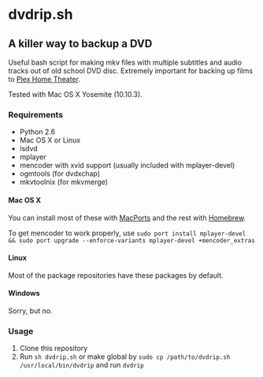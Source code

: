 # dvdrip.sh
## A killer way to backup a DVD

Useful bash script for making mkv files with multiple subtitles and audio tracks out of old school DVD disc. Extremely important for backing up films to [Plex Home Theater](http://www.plex.tv).

Tested with Mac OS X Yosemite (10.10.3).

### Requirements

- Python 2.6
- Mac OS X or Linux
- lsdvd
- mplayer
- mencoder with xvid support (usually included with mplayer-devel)
- ogmtools (for dvdxchap)
- mkvtoolnix (for mkvmerge)

#### Mac OS X

You can install most of these with [MacPorts](http://www.macports.org) and the rest with [Homebrew](http://brew.sh).

To get mencoder to work properly, use `sudo port install mplayer-devel && sudo port upgrade --enforce-variants mplayer-devel +mencoder_extras`

#### Linux

Most of the package repositories have these packages by default.

#### Windows

Sorry, but no.

### Usage

1. Clone this repository
2. Run `sh dvdrip.sh` or make global by `sudo cp /path/to/dvdrip.sh /usr/local/bin/dvdrip` and run `dvdrip`